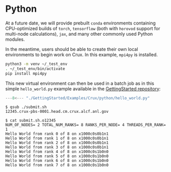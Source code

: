 # Python

At a future date, we will provide prebuilt `conda` environments containing CPU-optimized builds of `torch`, `tensorflow` (both with `horovod` support for multi-node calculations), `jax`, and many other commonly used Python modules.

In the meantime, users should be able to create their own local environments to begin work on Crux. In this example, `mpi4py` is installed.

```bash linenums="1"
python3 -m venv ~/_test_env
. ~/_test_env/bin/activate
pip install mpi4py
```

This new virtual environment can then be used in a batch job as in this simple `hello_world.py` example available in the [GettingStarted repository](https://github.com/argonne-lcf/GettingStarted/tree/master/Examples/Crux/python):
```python linenums="1" title="hello_world.py"
---8<--- "./GettingStarted/Examples/Crux/python/hello_world.py"
```

```console
$ qsub ./submit.sh
12345.crux-pbs-0001.head.cm.crux.alcf.anl.gov

$ cat submit.sh.o12345
NUM_OF_NODES= 2 TOTAL_NUM_RANKS= 8 RANKS_PER_NODE= 4 THREADS_PER_RANK= 1
Hello World from rank 0 of 8 on x1000c0s0b1n1
Hello World from rank 1 of 8 on x1000c0s0b1n1
Hello World from rank 2 of 8 on x1000c0s0b1n1
Hello World from rank 3 of 8 on x1000c0s0b1n1
Hello World from rank 4 of 8 on x1000c0s1b0n0
Hello World from rank 5 of 8 on x1000c0s1b0n0
Hello World from rank 6 of 8 on x1000c0s1b0n0
Hello World from rank 7 of 8 on x1000c0s1b0n0
```
